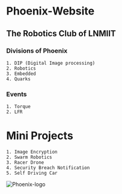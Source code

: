 # Phoenix-Website
## The Robotics Club of LNMIIT
### Divisions of Phoenix
    1. DIP (Digital Image processing)
    2. Robotics
    3. Embedded
    4. Quarks


### Events
    1. Torque
    2. LFR

# Mini Projects 
    1. Image Encryption
    2. Swarm Robotics
    3. Racer Drone
    4. Security Breach Notification
    5. Self Driving Car
![Phoenix-logo](https://scontent.fdel1-1.fna.fbcdn.net/v/t1.0-9/15094909_998983503581462_6259432998871809367_n.png?oh=425f2d608db690dee11d10293d1cc335&oe=5A501F75)
